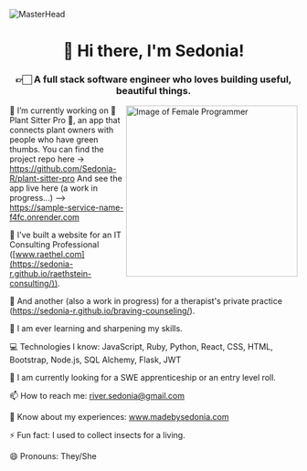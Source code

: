 ![MasterHead](https://media.licdn.com/dms/image/v2/D4D16AQF9hFu7M7j7Aw/profile-displaybackgroundimage-shrink_350_1400/profile-displaybackgroundimage-shrink_350_1400/0/1727884002633?e=1734566400&v=beta&t=gXsZ0U1dV7iACe21hRH6EokUw98mEl74Tdw34Xh2F38)
<h1 align="center">👋 Hi there, I'm Sedonia!</h1>
<h3 align="center">👉🏻 A full stack software engineer who loves building useful, beautiful things.</h3>
<img align="right" alt="Image of Female Programmer" width="300" src="https://i2.wp.com/mir-s3-cdn-cf.behance.net/project_modules/max_1200/4283b367578677.5b3e5c21edefc.gif">

🔭 I’m currently working on 🌿 Plant Sitter Pro 🌿, an app that connects plant owners with people who have green thumbs. You can find the project repo here -> https://github.com/Sedonia-R/plant-sitter-pro
And see the app live here (a work in progress...) --> https://sample-service-name-f4fc.onrender.com

🔭 I've built a website for an IT Consulting Professional ([www.raethel.com](https://sedonia-r.github.io/raethstein-consulting/)).

🔭 And another (also a work in progress) for a therapist's private practice (https://sedonia-r.github.io/braving-counseling/).

🌱 I am ever learning and sharpening my skills.

💻 Technologies I know: JavaScript, Ruby, Python, React, CSS, HTML, Bootstrap, Node.js, SQL Alchemy, Flask, JWT

🤝 I am currently looking for a SWE apprenticeship or an entry level roll.

📫 How to reach me: river.sedonia@gmail.com

📄 Know about my experiences: www.madebysedonia.com

⚡ Fun fact: I used to collect insects for a living.

😄 Pronouns: They/She

<!--
**Sedonia-R/Sedonia-R** is a ✨ _special_ ✨ repository because its `README.md` (this file) appears on your GitHub profile.

Here are some ideas to get you started:

- 🔭 I’m currently working on ...
- 🌱 I’m currently learning ...
- 👯 I’m looking to collaborate on ...
- 🤔 I’m looking for help with ...
- 💬 Ask me about ...
- 📫 How to reach me: ...
- 😄 Pronouns: ...
- ⚡ Fun fact: ...
-->
